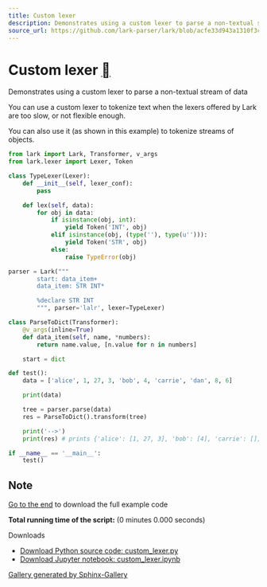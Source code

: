 ```yaml
---
title: Custom lexer
description: Demonstrates using a custom lexer to parse a non-textual stream of data using Lark. Includes example Python code and download links.
source_url: https://github.com/lark-parser/lark/blob/acfe33d943a1310f3ca26145eb2896bc5c4955c9/docs/examples/advanced/custom_lexer.rst
---
```


# Custom lexer [](https://lark-parser.readthedocs.io/en/stable/examples/advanced/custom_lexer.html\#custom-lexer "Permalink to this heading")

Demonstrates using a custom lexer to parse a non-textual stream of data

You can use a custom lexer to tokenize text when the lexers offered by Lark
are too slow, or not flexible enough.

You can also use it (as shown in this example) to tokenize streams of objects.

```python
from lark import Lark, Transformer, v_args
from lark.lexer import Lexer, Token

class TypeLexer(Lexer):
    def __init__(self, lexer_conf):
        pass

    def lex(self, data):
        for obj in data:
            if isinstance(obj, int):
                yield Token('INT', obj)
            elif isinstance(obj, (type(''), type(u''))):
                yield Token('STR', obj)
            else:
                raise TypeError(obj)

parser = Lark("""
        start: data_item+
        data_item: STR INT*

        %declare STR INT
        """, parser='lalr', lexer=TypeLexer)

class ParseToDict(Transformer):
    @v_args(inline=True)
    def data_item(self, name, *numbers):
        return name.value, [n.value for n in numbers]

    start = dict

def test():
    data = ['alice', 1, 27, 3, 'bob', 4, 'carrie', 'dan', 8, 6]

    print(data)

    tree = parser.parse(data)
    res = ParseToDict().transform(tree)

    print('-->')
    print(res) # prints {'alice': [1, 27, 3], 'bob': [4], 'carrie': [], 'dan': [8, 6]}

if __name__ == '__main__':
    test()

```

## Note

[Go to the end](https://lark-parser.readthedocs.io/en/stable/examples/advanced/custom_lexer.html#sphx-glr-download-examples-advanced-custom-lexer-py) to download the full example code

**Total running time of the script:** (0 minutes 0.000 seconds)

Downloads

- [Download Python source code: custom_lexer.py](https://lark-parser.readthedocs.io/en/stable/_downloads/4667ab58050962ac05455b953c59244f/custom_lexer.py)
- [Download Jupyter notebook: custom_lexer.ipynb](https://lark-parser.readthedocs.io/en/stable/_downloads/5811ce5e933efd9af1ae8e52d16a3a4f/custom_lexer.ipynb)

[Gallery generated by Sphinx-Gallery](https://sphinx-gallery.github.io/)
